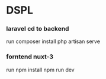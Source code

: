 # DSPL

### laravel cd to backend
run composer install
php artisan serve



### forntend nuxt-3 

run npm install
npm run dev
